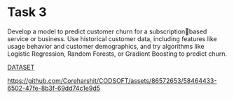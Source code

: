 # Task 3

Develop a model to predict customer churn for a subscriptionbased service or business. Use historical customer data, including
features like usage behavior and customer demographics, and try
algorithms like Logistic Regression, Random Forests, or Gradient
Boosting to predict churn.


[DATASET](https://www.kaggle.com/datasets/shantanudhakadd/bank-customer-churn-prediction)



https://github.com/Coreharshit/CODSOFT/assets/86572653/58464433-6502-47fe-8b3f-69dd74c1e9d5

